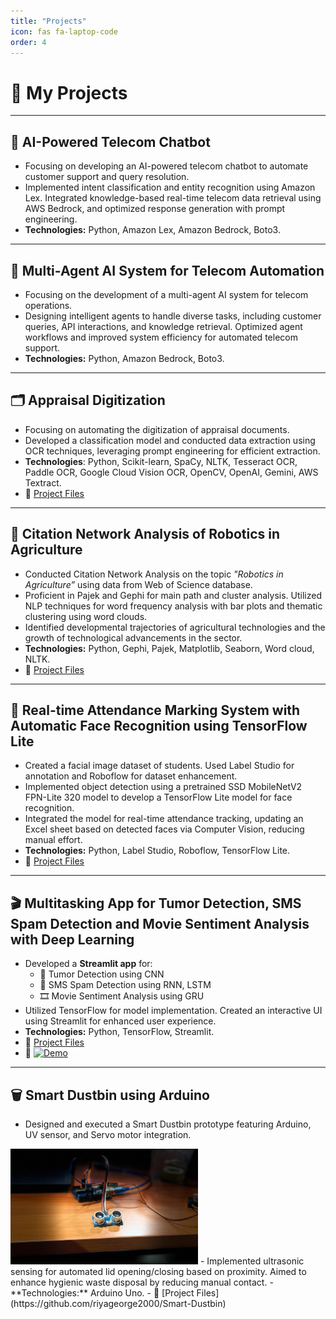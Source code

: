 ```yaml
---
title: "Projects"
icon: fas fa-laptop-code
order: 4
---
```


# 🚀 My Projects

---

## 🤖 AI-Powered Telecom Chatbot  
- Focusing on developing an AI-powered telecom chatbot to automate customer support and query resolution.  
- Implemented intent classification and entity recognition using Amazon Lex. Integrated knowledge-based real-time telecom data retrieval using AWS Bedrock, and optimized response generation with prompt engineering.  
- **Technologies:** Python, Amazon Lex, Amazon Bedrock, Boto3.  

---

## 🧠 Multi-Agent AI System for Telecom Automation  
- Focusing on the development of a multi-agent AI system for telecom operations.  
- Designing intelligent agents to handle diverse tasks, including customer queries, API interactions, and knowledge retrieval. Optimized agent workflows and improved system efficiency for automated telecom support.  
- **Technologies:** Python, Amazon Bedrock, Boto3.  

---

## 🗂️ Appraisal Digitization  
- Focusing on automating the digitization of appraisal documents.  
- Developed a classification model and conducted data extraction using OCR techniques, leveraging prompt engineering for efficient extraction.  
- **Technologies**: Python, Scikit-learn, SpaCy, NLTK, Tesseract OCR, Paddle OCR, Google Cloud Vision OCR, OpenCV, OpenAI, Gemini, AWS Textract.  
- 🔗 [Project Files](https://github.com/riyageorge2000/Appraisal-Digitization)

---

## 🌾 Citation Network Analysis of Robotics in Agriculture  
- Conducted Citation Network Analysis on the topic *"Robotics in Agriculture”* using data from Web of Science database.  
- Proficient in Pajek and Gephi for main path and cluster analysis. Utilized NLP techniques for word frequency analysis with bar plots and thematic clustering using word clouds.  
- Identified developmental trajectories of agricultural technologies and the growth of technological advancements in the sector.  
- **Technologies:** Python, Gephi, Pajek, Matplotlib, Seaborn, Word cloud, NLTK.  
- 🔗 [Project Files](https://github.com/riyageorge2000/CITATION-NETWORK-ANALYSIS-OF-ROBOTICS-IN-AGRICULTURE)

---

## 📸 Real-time Attendance Marking System with Automatic Face Recognition using TensorFlow Lite  
- Created a facial image dataset of students. Used Label Studio for annotation and Roboflow for dataset enhancement.  
- Implemented object detection using a pretrained SSD MobileNetV2 FPN-Lite 320 model to develop a TensorFlow Lite model for face recognition.  
- Integrated the model for real-time attendance tracking, updating an Excel sheet based on detected faces via Computer Vision, reducing manual effort.  
- **Technologies:** Python, Label Studio, Roboflow, TensorFlow Lite.  
- 🔗 [Project Files](https://github.com/riyageorge2000/PROJECT-Real-time-Attendance-Marking-System-with-Automatic-Face-Recognition-using-TensorFlow-Lite)

---

## 🎬 Multitasking App for Tumor Detection, SMS Spam Detection and Movie Sentiment Analysis with Deep Learning  
- Developed a **Streamlit app** for:
  - 🧠 Tumor Detection using CNN  
  - 📩 SMS Spam Detection using RNN, LSTM  
  - 🎞️ Movie Sentiment Analysis using GRU  
- Utilized TensorFlow for model implementation. Created an interactive UI using Streamlit for enhanced user experience.  
- **Technologies:** Python, TensorFlow, Streamlit.  
- 🔗 [Project Files](https://github.com/riyageorge2000/Multitasking-Streamlit-Application-for-Tumor-Detection-and-Sentiment-Analysis-with-Deep-Learning)    
- 🧪 [![Demo](https://img.shields.io/badge/Demo-Click%20Here-brightgreen)](https://huggingface.co/spaces/riyageorge/Multitasking_App)

---

## 🗑️ Smart Dustbin using Arduino  
- Designed and executed a Smart Dustbin prototype featuring Arduino, UV sensor, and Servo motor integration.  
<img src="https://raw.githubusercontent.com/riyageorge2000/Smart-Dustbin/main/connections3.jpg" alt="Connection Smart Dustbin project" width="300" />
- Implemented ultrasonic sensing for automated lid opening/closing based on proximity. Aimed to enhance hygienic waste disposal by reducing manual contact.  
- **Technologies:** Arduino Uno.  
- 🔗 [Project Files](https://github.com/riyageorge2000/Smart-Dustbin)
